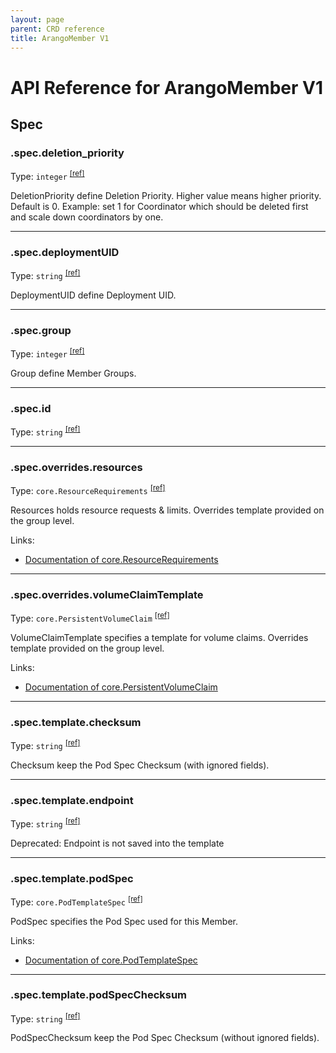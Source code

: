 ```yaml
---
layout: page
parent: CRD reference
title: ArangoMember V1
---
```


# API Reference for ArangoMember V1

## Spec

### .spec.deletion_priority

Type: `integer` <sup>[\[ref\]](https://github.com/arangodb/kube-arangodb/blob/1.2.37/pkg/apis/deployment/v1/arango_member_spec.go#L47)</sup>

DeletionPriority define Deletion Priority.
Higher value means higher priority. Default is 0.
Example: set 1 for Coordinator which should be deleted first and scale down coordinators by one.

***

### .spec.deploymentUID

Type: `string` <sup>[\[ref\]](https://github.com/arangodb/kube-arangodb/blob/1.2.37/pkg/apis/deployment/v1/arango_member_spec.go#L36)</sup>

DeploymentUID define Deployment UID.

***

### .spec.group

Type: `integer` <sup>[\[ref\]](https://github.com/arangodb/kube-arangodb/blob/1.2.37/pkg/apis/deployment/v1/arango_member_spec.go#L31)</sup>

Group define Member Groups.

***

### .spec.id

Type: `string` <sup>[\[ref\]](https://github.com/arangodb/kube-arangodb/blob/1.2.37/pkg/apis/deployment/v1/arango_member_spec.go#L33)</sup>

***

### .spec.overrides.resources

Type: `core.ResourceRequirements` <sup>[\[ref\]](https://github.com/arangodb/kube-arangodb/blob/1.2.37/pkg/apis/deployment/v1/arango_member_spec_overrides.go#L38)</sup>

Resources holds resource requests & limits. Overrides template provided on the group level.

Links:
* [Documentation of core.ResourceRequirements](https://kubernetes.io/docs/reference/generated/kubernetes-api/v1.28/#resourcerequirements-v1-core)

***

### .spec.overrides.volumeClaimTemplate

Type: `core.PersistentVolumeClaim` <sup>[\[ref\]](https://github.com/arangodb/kube-arangodb/blob/1.2.37/pkg/apis/deployment/v1/arango_member_spec_overrides.go#L33)</sup>

VolumeClaimTemplate specifies a template for volume claims. Overrides template provided on the group level.

Links:
* [Documentation of core.PersistentVolumeClaim](https://kubernetes.io/docs/reference/generated/kubernetes-api/v1.28/#persistentvolumeclaim-v1-core)

***

### .spec.template.checksum

Type: `string` <sup>[\[ref\]](https://github.com/arangodb/kube-arangodb/blob/1.2.37/pkg/apis/deployment/v1/arango_member_pod_template.go#L60)</sup>

Checksum keep the Pod Spec Checksum (with ignored fields).

***

### .spec.template.endpoint

Type: `string` <sup>[\[ref\]](https://github.com/arangodb/kube-arangodb/blob/1.2.37/pkg/apis/deployment/v1/arango_member_pod_template.go#L63)</sup>

Deprecated: Endpoint is not saved into the template

***

### .spec.template.podSpec

Type: `core.PodTemplateSpec` <sup>[\[ref\]](https://github.com/arangodb/kube-arangodb/blob/1.2.37/pkg/apis/deployment/v1/arango_member_pod_template.go#L54)</sup>

PodSpec specifies the Pod Spec used for this Member.

Links:
* [Documentation of core.PodTemplateSpec](https://kubernetes.io/docs/reference/generated/kubernetes-api/v1.28/#podtemplatespec-v1-core)

***

### .spec.template.podSpecChecksum

Type: `string` <sup>[\[ref\]](https://github.com/arangodb/kube-arangodb/blob/1.2.37/pkg/apis/deployment/v1/arango_member_pod_template.go#L57)</sup>

PodSpecChecksum keep the Pod Spec Checksum (without ignored fields).

